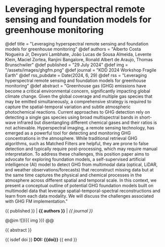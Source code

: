 # Leveraging hyperspectral remote sensing and foundation models for greenhouse monitoring

@def title = "Leveraging hyperspectral remote sensing and foundation models for greenhouse monitoring"
@def authors = "Alberto Costa Nogueira Jr, Devyani Lambhate, João Lucas de Sousa Almeida, Levente Klein, Maciel Zortea, Ranjini Bangalore, Ronald Albert de Araujo, Thomas Brunschwiler"
@def published = "29 July 2024"
@def img = "/assets/images/ghgfm.png"
@def journal = "KDD 2024 Workshop Fragile Earth"
@def rss_pubdate = Date(2024, 6, 29)
@def rss = "Leveraging hyperspectral remote sensing and foundation models for greenhouse monitoring"
@def abstract = "Greenhouse gas (GHG) emissions have become a critical environmental concern, significantly impacting global climate change. Given the global coverage and multiple gas species that may be emitted simultaneously, a comprehensive strategy is required to capture the spatial-temporal variation and subtle atmospheric photochemical reactions. Current approaches to GHG detection rely on detecting a single gas species using broad multispectral bands in short-wave infrared but disentangling different chemical gases and their ratios is not achievable. Hyperspectral imaging, a remote sensing technology, has emerged as a powerful tool for detecting and monitoring GHG concentrations in the atmosphere. While traditional retrieval GHG algorithms, such as Matched Filters are helpful, they are prone to false detection and typically require post-processing, which may require manual interpretation. To address these challenges, this position paper aims to advocate for exploring foundation models, a self-supervised artificial intelligence (AI) model to detect GHG from multimodal data (optical, LiDAR, and weather observations/forecasts) that reconstruct missing data but at the same time captures the physical and chemical processes in the atmosphere across different spatial and temporal scale. In this context, we present a conceptual outline of potential GHG foundation models built on multimodel data that leverage spatial-temporal-spectral reconstructions and learn from each data modality. We will discuss the challenges associated with GHG FM implementation."

{{ published }} | **{{ authors }}** | *{{ journal }}*

@@im
![]({{ img }})
@@

{{ abstract }}

{{ isdef doi }}
**DOI: {{doi}}**
{{ end }}

